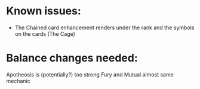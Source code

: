 # Known issues:
- The Chained card enhancement renders under the rank and the symbols on the cards (The Cage)

# Balance changes needed:
Apotheosis is (potentially?) too strong
Fury and Mutual almost same mechanic
